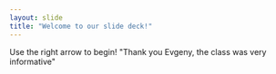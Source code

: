 ```yaml
---
layout: slide
title: "Welcome to our slide deck!"
---
```


Use the right arrow to begin!
"Thank you Evgeny, the class was very informative"
